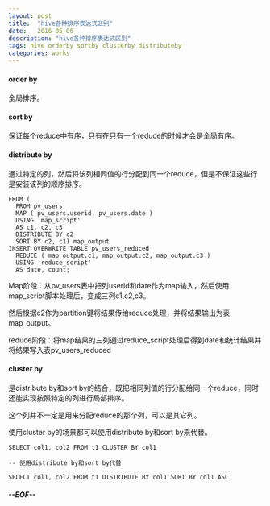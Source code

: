```yaml
---
layout: post
title:  "hive各种排序表达式区别"
date:   2016-05-06
description: "hive各种排序表达式区别"
tags: hive orderby sortby clusterby distributeby
categories: works
---
```


#### order by
全局排序。

#### sort by
保证每个reduce中有序，只有在只有一个reduce的时候才会是全局有序。

#### distribute by
通过特定的列，然后将该列相同值的行分配到同一个reduce，但是不保证这些行是安装该列的顺序排序。

	FROM (
	  FROM pv_users
	  MAP ( pv_users.userid, pv_users.date )
	  USING 'map_script'
	  AS c1, c2, c3
	  DISTRIBUTE BY c2
	  SORT BY c2, c1) map_output
	INSERT OVERWRITE TABLE pv_users_reduced
	  REDUCE ( map_output.c1, map_output.c2, map_output.c3 )
	  USING 'reduce_script'
	  AS date, count;

Map阶段：从pv_users表中把列userid和date作为map输入，然后使用map_script脚本处理后，变成三列c1,c2,c3。

然后根据c2作为partition键将结果传给reduce处理，并将结果输出为表map_output。

reduce阶段：将map结果的三列通过reduce_script处理后得到date和统计结果并将结果写入表pv_users_reduced

#### cluster by
是distribute by和sort by的结合，既把相同列值的行分配给同一个reduce，同时还能实现按照特定的列进行局部排序。

这个列并不一定是用来分配reduce的那个列，可以是其它列。

使用cluster by的场景都可以使用distribute by和sort by来代替。

	SELECT col1, col2 FROM t1 CLUSTER BY col1
	
	-- 使用distribute by和sort by代替
	
	SELECT col1, col2 FROM t1 DISTRIBUTE BY col1 SORT BY col1 ASC

##### --EOF--

